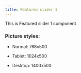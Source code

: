 ```yaml
---
title: Featured slider 1
---
```


This is Featured slider 1 component

### Picture styles:

- Normal: 768x500

- Tablet: 1024x500

- Desktop: 1400x500
